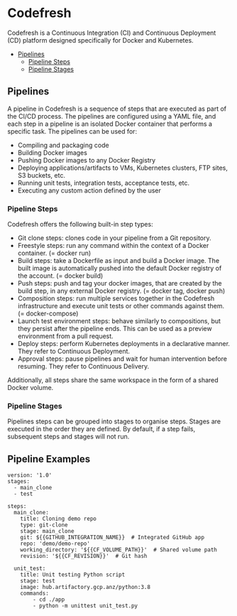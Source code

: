 # Codefresh
Codefresh is a Continuous Integration (CI) and Continuous Deployment (CD) platform designed specifically for Docker and Kubernetes. 

- [Pipelines](#Pipelines)
  - [Pipeline Steps](#Pipeline-Steps)
  - [Pipeline Stages](#Pipeline-Stages)

## Pipelines
A pipeline in Codefresh is a sequence of steps that are executed as part of the CI/CD process. 
The pipelines are configured using a YAML file, and each step in a pipeline is an isolated Docker container that performs a specific task. 
The pipelines can be used for:

- Compiling and packaging code
- Building Docker images
- Pushing Docker images to any Docker Registry
- Deploying applications/artifacts to VMs, Kubernetes clusters, FTP sites, S3 buckets, etc.
- Running unit tests, integration tests, acceptance tests, etc.
- Executing any custom action defined by the user

### Pipeline Steps
Codefresh offers the following built-in step types:

- Git clone steps: clones code in your pipeline from a Git repository.
- Freestyle steps: run any command within the context of a Docker container. (= docker run)
- Build steps: take a Dockerfile as input and build a Docker image. The built image is automatically pushed into the default Docker registry of the account. (= docker build)
- Push steps: push and tag your docker images, that are created by the build step, in any external Docker registry. (= docker tag, docker push)
- Composition steps: run multiple services together in the Codefresh infrastructure and execute unit tests or other commands against them. (= docker-compose)
- Launch test environment steps: behave similarly to compositions, but they persist after the pipeline ends. This can be used as a preview environment from a pull request.
- Deploy steps: perform Kubernetes deployments in a declarative manner. They refer to Continuous Deployment.
- Approval steps: pause pipelines and wait for human intervention before resuming. They refer to Continuous Delivery.

Additionally, all steps share the same workspace in the form of a shared Docker volume.

### Pipeline Stages
Pipelines steps can be grouped into stages to organise steps. 
Stages are executed in the order they are defined. 
By default, if a step fails, subsequent steps and stages will not run.

## Pipeline Examples
    version: '1.0'
    stages:
      - main_clone
      - test
      
    steps:
      main_clone:
        title: Cloning demo repo
        type: git-clone
        stage: main_clone
        git: ${{GITHUB_INTEGRATION_NAME}}  # Integrated GitHub app
        repo: 'demo/demo-repo'
        working_directory: '${{CF_VOLUME_PATH}}'  # Shared volume path
        revision: '${{CF_REVISION}}'  # Git hash
        
      unit_test:
        title: Unit testing Python script
        stage: test
        image: hub.artifactory.gcp.anz/python:3.8
        commands:
            - cd ./app
            - python -m unittest unit_test.py

